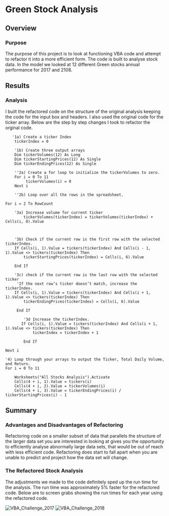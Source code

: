 # Green Stock Analysis
## Overview
### Purpose
  The purpose of this project is to look at functioning VBA code and attempt to refactor it into a more efficient form.  The code is built to analyse stock data.  In the model we looked at 12 different Green stocks annual performance for 2017 and 2108.
## Results
### Analysis
  I built the refactored code on the structure of the original analysis keeping the code for the input box and headers. I also used the original code for the ticker array. Below are the step by step changes I took to refactor the orginal code.
       
       '1a) Create a ticker Index
        tickerIndex = 0
       
        '1b) Create three output arrays      
        Dim tickerVolumes(12) As Long   
        Dim tickerStartingPrices(12) As Single
        Dim tickerEndingPrices(12) As Single
    
        ''2a) Create a for loop to initialize the tickerVolumes to zero.  
        For i = 0 To 11
             tickerVolumes(i) = 0   
        Next i
        
        ''2b) Loop over all the rows in the spreadsheet.
    
    For i = 2 To RowCount
    
        '3a) Increase volume for current ticker
            tickerVolumes(tickerIndex) = tickerVolumes(tickerIndex) + Cells(i, 8).Value
       
         
        
        '3b) Check if the current row is the first row with the selected tickerIndex.
        If Cells(i, 1).Value = tickers(tickerIndex) And Cells(i - 1, 1).Value <> tickers(tickerIndex) Then
            tickerStartingPrices(tickerIndex) = Cells(i, 6).Value
        
        End If
        
        '3c) check if the current row is the last row with the selected ticker
         'If the next row’s ticker doesn’t match, increase the tickerIndex.
        If Cells(i, 1).Value = tickers(tickerIndex) And Cells(i + 1, 1).Value <> tickers(tickerIndex) Then
            tickerEndingPrices(tickerIndex) = Cells(i, 6).Value
         
         End If

            '3d Increase the tickerIndex.
           If Cells(i, 1).Value = tickers(tickerIndex) And Cells(i + 1, 1).Value <> tickers(tickerIndex) Then
                tickerIndex = tickerIndex + 1
            
            End If
    
    Next i
    
    '4) Loop through your arrays to output the Ticker, Total Daily Volume, and Return.
    For i = 0 To 11
        
        Worksheets("All Stocks Analysis").Activate
        Cells(4 + i, 1).Value = tickers(i)
        Cells(4 + i, 2).Value = tickerVolumes(i)
        Cells(4 + i, 3).Value = tickerEndingPrices(i) / tickerStartingPrices(i) - 1
## Summary
### Advantages and Disadvantages of Refactoring
  Refactoring code on a smaller subset of data that parallels the structure of the larger data set you are interested in looking at gives you the opportunity to efficiently analyse abnormally large data sets, that would be out of reach with less efficient code. Refactoring does start to fall apart when you are unable to predict and project how the data set will change.  
### The Refactored Stock Analysis
  The adjustments we made to the code definitely sped up the run time for the analysis. The run time was approximately 5% faster for the refactored code. Below are to screen grabs showing the run times for each year using the refactored code.
  
![VBA_Challenge_2017](https://user-images.githubusercontent.com/104606589/169217534-c222994f-7852-4586-86c3-124ea5a0dbcf.png)
![VBA_Challenge_2018](https://user-images.githubusercontent.com/104606589/169217544-0dbe0685-f448-4ca3-ae3a-29c9c05c3d63.png)

  

